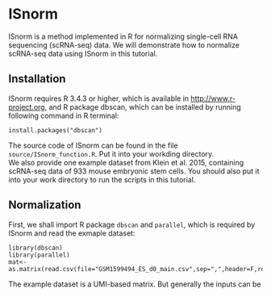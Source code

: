 # ISnorm
ISnorm is a method implemented in R for normalizing single-cell RNA sequencing (scRNA-seq) data. We will demonstrate how to normalize scRNA-seq data using ISnorm in this tutorial.

## Installation
ISnorm requires R 3.4.3 or higher, which is available in http://www.r-project.org, and R package dbscan, which can be installed by running following command in R terminal:<br>
```{r }
install.packages("dbscan")
```
The source code of ISnorm can be found in the file `source/ISnorm_function.R`. Put it into your workding directory.<br>
We also provide one example dataset from Klein et al. 2015, containing scRNA-seq data of 933 mouse embryonic stem cells. You should also put it into your work directory to run the scripts in this tutorial.<br>

## Normalization
First, we shall import R package `dbscan` and `parallel`, which is required by ISnorm and read the exmaple dataset:
```{r }
library(dbscan)
library(parallel)
mat<-as.matrix(read.csv(file="GSM1599494_ES_d0_main.csv",sep=",",header=F,row.names=1))
```
The example dataset is a UMI-based matrix. But generally the inputs can be 
